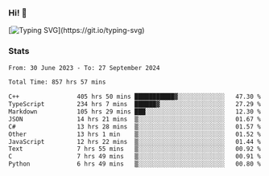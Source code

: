 ### Hi!  👋

[![Typing SVG](https://readme-typing-svg.herokuapp.com?font=Fira+Code&pause=1000&width=435&lines=Hello!+I'm+Texiwustion.)](https://git.io/typing-svg)

### Stats

<!--START_SECTION:waka-->

```txt
From: 30 June 2023 - To: 27 September 2024

Total Time: 857 hrs 57 mins

C++                405 hrs 50 mins ███████████▓░░░░░░░░░░░░░   47.30 %
TypeScript         234 hrs 7 mins  ██████▓░░░░░░░░░░░░░░░░░░   27.29 %
Markdown           105 hrs 29 mins ███░░░░░░░░░░░░░░░░░░░░░░   12.30 %
JSON               14 hrs 21 mins  ▒░░░░░░░░░░░░░░░░░░░░░░░░   01.67 %
C#                 13 hrs 28 mins  ▒░░░░░░░░░░░░░░░░░░░░░░░░   01.57 %
Other              13 hrs 1 min    ▒░░░░░░░░░░░░░░░░░░░░░░░░   01.52 %
JavaScript         12 hrs 22 mins  ▒░░░░░░░░░░░░░░░░░░░░░░░░   01.44 %
Text               7 hrs 55 mins   ▒░░░░░░░░░░░░░░░░░░░░░░░░   00.92 %
C                  7 hrs 49 mins   ▒░░░░░░░░░░░░░░░░░░░░░░░░   00.91 %
Python             6 hrs 49 mins   ▒░░░░░░░░░░░░░░░░░░░░░░░░   00.80 %
```

<!--END_SECTION:waka-->
